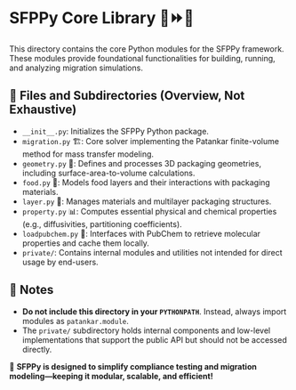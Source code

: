 # SFPPy Core Library  🍏⏩🍎

This directory contains the core Python modules for the SFPPy framework.
These modules provide foundational functionalities for building, running, and analyzing migration simulations.

## 📁 Files and Subdirectories (Overview, Not Exhaustive)
- `__init__.py`: Initializes the SFPPy Python package.
- `migration.py` 🏗️: Core solver implementing the Patankar finite-volume method for mass transfer modeling.
- `geometry.py` 📐: Defines and processes 3D packaging geometries, including surface-area-to-volume calculations.
- `food.py` 🍎: Models food layers and their interactions with packaging materials.
- `layer.py` 📜: Manages materials and multilayer packaging structures.
- `property.py` 📊: Computes essential physical and chemical properties (e.g., diffusivities, partitioning coefficients).
- `loadpubchem.py` 🔬: Interfaces with PubChem to retrieve molecular properties and cache them locally.
- `private/`: Contains internal modules and utilities not intended for direct usage by end-users.

## 🔹 Notes
- **Do not include this directory in your `PYTHONPATH`**. Instead, always import modules as `patankar.module`.
- The `private/` subdirectory holds internal components and low-level implementations that support the public API but should not be accessed directly.

🚀 **SFPPy is designed to simplify compliance testing and migration modeling—keeping it modular, scalable, and efficient!**
